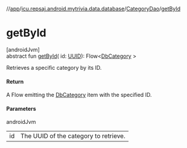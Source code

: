 //[app](../../../index.md)/[icu.repsaj.android.mytrivia.data.database](../index.md)/[CategoryDao](index.md)/[getById](get-by-id.md)

# getById

[androidJvm]\
abstract fun [getById](get-by-id.md)(
id: [UUID](https://developer.android.com/reference/kotlin/java/util/UUID.html)):
Flow&lt;[DbCategory](../../icu.repsaj.android.mytrivia.data.database.entities/-db-category/index.md)
&gt;

Retrieves a specific category by its ID.

#### Return

A Flow emitting
the [DbCategory](../../icu.repsaj.android.mytrivia.data.database.entities/-db-category/index.md)
item with the specified ID.

#### Parameters

androidJvm

|    |                                       |
|----|---------------------------------------|
| id | The UUID of the category to retrieve. |
